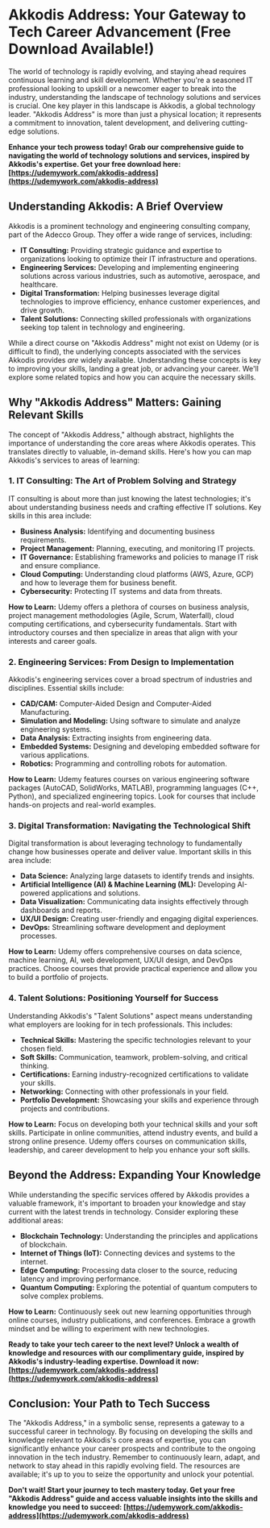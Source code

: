 # Akkodis Address: Your Gateway to Tech Career Advancement (Free Download Available!)

The world of technology is rapidly evolving, and staying ahead requires continuous learning and skill development. Whether you're a seasoned IT professional looking to upskill or a newcomer eager to break into the industry, understanding the landscape of technology solutions and services is crucial. One key player in this landscape is Akkodis, a global technology leader.  "Akkodis Address" is more than just a physical location; it represents a commitment to innovation, talent development, and delivering cutting-edge solutions.

**Enhance your tech prowess today! Grab our comprehensive guide to navigating the world of technology solutions and services, inspired by Akkodis's expertise. Get your free download here: [https://udemywork.com/akkodis-address](https://udemywork.com/akkodis-address)**

## Understanding Akkodis: A Brief Overview

Akkodis is a prominent technology and engineering consulting company, part of the Adecco Group.  They offer a wide range of services, including:

*   **IT Consulting:** Providing strategic guidance and expertise to organizations looking to optimize their IT infrastructure and operations.
*   **Engineering Services:** Developing and implementing engineering solutions across various industries, such as automotive, aerospace, and healthcare.
*   **Digital Transformation:** Helping businesses leverage digital technologies to improve efficiency, enhance customer experiences, and drive growth.
*   **Talent Solutions:** Connecting skilled professionals with organizations seeking top talent in technology and engineering.

While a direct course on "Akkodis Address" might not exist on Udemy (or is difficult to find), the underlying concepts associated with the services Akkodis provides *are* widely available. Understanding these concepts is key to improving your skills, landing a great job, or advancing your career. We'll explore some related topics and how you can acquire the necessary skills.

## Why "Akkodis Address" Matters: Gaining Relevant Skills

The concept of "Akkodis Address," although abstract, highlights the importance of understanding the core areas where Akkodis operates. This translates directly to valuable, in-demand skills.  Here's how you can map Akkodis's services to areas of learning:

### 1. IT Consulting: The Art of Problem Solving and Strategy

IT consulting is about more than just knowing the latest technologies; it's about understanding business needs and crafting effective IT solutions. Key skills in this area include:

*   **Business Analysis:** Identifying and documenting business requirements.
*   **Project Management:** Planning, executing, and monitoring IT projects.
*   **IT Governance:** Establishing frameworks and policies to manage IT risk and ensure compliance.
*   **Cloud Computing:** Understanding cloud platforms (AWS, Azure, GCP) and how to leverage them for business benefit.
*   **Cybersecurity:** Protecting IT systems and data from threats.

**How to Learn:** Udemy offers a plethora of courses on business analysis, project management methodologies (Agile, Scrum, Waterfall), cloud computing certifications, and cybersecurity fundamentals. Start with introductory courses and then specialize in areas that align with your interests and career goals.

### 2. Engineering Services: From Design to Implementation

Akkodis's engineering services cover a broad spectrum of industries and disciplines.  Essential skills include:

*   **CAD/CAM:** Computer-Aided Design and Computer-Aided Manufacturing.
*   **Simulation and Modeling:** Using software to simulate and analyze engineering systems.
*   **Data Analysis:**  Extracting insights from engineering data.
*   **Embedded Systems:** Designing and developing embedded software for various applications.
*   **Robotics:** Programming and controlling robots for automation.

**How to Learn:**  Udemy features courses on various engineering software packages (AutoCAD, SolidWorks, MATLAB), programming languages (C++, Python), and specialized engineering topics.  Look for courses that include hands-on projects and real-world examples.

### 3. Digital Transformation: Navigating the Technological Shift

Digital transformation is about leveraging technology to fundamentally change how businesses operate and deliver value.  Important skills in this area include:

*   **Data Science:** Analyzing large datasets to identify trends and insights.
*   **Artificial Intelligence (AI) & Machine Learning (ML):** Developing AI-powered applications and solutions.
*   **Data Visualization:** Communicating data insights effectively through dashboards and reports.
*   **UX/UI Design:** Creating user-friendly and engaging digital experiences.
*   **DevOps:** Streamlining software development and deployment processes.

**How to Learn:** Udemy offers comprehensive courses on data science, machine learning, AI, web development, UX/UI design, and DevOps practices. Choose courses that provide practical experience and allow you to build a portfolio of projects.

### 4. Talent Solutions:  Positioning Yourself for Success

Understanding Akkodis's "Talent Solutions" aspect means understanding what employers are looking for in tech professionals. This includes:

*   **Technical Skills:** Mastering the specific technologies relevant to your chosen field.
*   **Soft Skills:** Communication, teamwork, problem-solving, and critical thinking.
*   **Certifications:**  Earning industry-recognized certifications to validate your skills.
*   **Networking:**  Connecting with other professionals in your field.
*   **Portfolio Development:** Showcasing your skills and experience through projects and contributions.

**How to Learn:** Focus on developing both your technical skills and your soft skills. Participate in online communities, attend industry events, and build a strong online presence. Udemy offers courses on communication skills, leadership, and career development to help you enhance your soft skills.

## Beyond the Address: Expanding Your Knowledge

While understanding the specific services offered by Akkodis provides a valuable framework, it's important to broaden your knowledge and stay current with the latest trends in technology.  Consider exploring these additional areas:

*   **Blockchain Technology:** Understanding the principles and applications of blockchain.
*   **Internet of Things (IoT):** Connecting devices and systems to the internet.
*   **Edge Computing:** Processing data closer to the source, reducing latency and improving performance.
*   **Quantum Computing:** Exploring the potential of quantum computers to solve complex problems.

**How to Learn:**  Continuously seek out new learning opportunities through online courses, industry publications, and conferences. Embrace a growth mindset and be willing to experiment with new technologies.

**Ready to take your tech career to the next level? Unlock a wealth of knowledge and resources with our complimentary guide, inspired by Akkodis's industry-leading expertise.  Download it now: [https://udemywork.com/akkodis-address](https://udemywork.com/akkodis-address)**

## Conclusion:  Your Path to Tech Success

The "Akkodis Address," in a symbolic sense, represents a gateway to a successful career in technology. By focusing on developing the skills and knowledge relevant to Akkodis's core areas of expertise, you can significantly enhance your career prospects and contribute to the ongoing innovation in the tech industry. Remember to continuously learn, adapt, and network to stay ahead in this rapidly evolving field. The resources are available; it's up to you to seize the opportunity and unlock your potential.

**Don't wait! Start your journey to tech mastery today. Get your free "Akkodis Address" guide and access valuable insights into the skills and knowledge you need to succeed: [https://udemywork.com/akkodis-address](https://udemywork.com/akkodis-address)**
